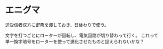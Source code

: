 エニグマ
=====

送受信者双方に鍵票を渡しておき、日替わりで使う。

文字を打つごとにローターが回転し、電気回路が切り替わって行く。
これって単一換字暗号をローターを使って進化させたものと捉えられないかな？
